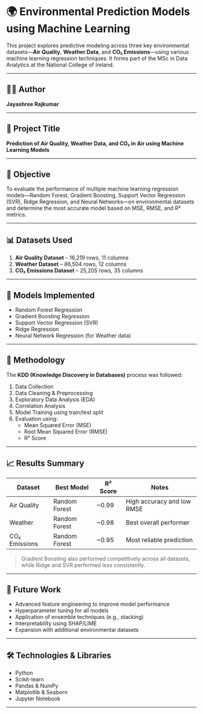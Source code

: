# 🌍 Environmental Prediction Models using Machine Learning

This project explores predictive modeling across three key environmental datasets—**Air Quality**, **Weather Data**, and **CO₂ Emissions**—using various machine learning regression techniques. It forms part of the MSc in Data Analytics at the National College of Ireland.

---

## 👩‍💻 Author

**Jayashree Rajkumar**  


---

## 📘 Project Title

**Prediction of Air Quality, Weather Data, and CO₂ in Air using Machine Learning Models**

---

## 🎯 Objective

To evaluate the performance of multiple machine learning regression models—Random Forest, Gradient Boosting, Support Vector Regression (SVR), Ridge Regression, and Neural Networks—on environmental datasets and determine the most accurate model based on MSE, RMSE, and R² metrics.

---

## 📊 Datasets Used

1. **Air Quality Dataset** – 16,219 rows, 11 columns  
2. **Weather Dataset** – 86,504 rows, 12 columns  
3. **CO₂ Emissions Dataset** – 25,205 rows, 35 columns

---

## 🧠 Models Implemented

- Random Forest Regression
- Gradient Boosting Regression
- Support Vector Regression (SVR)
- Ridge Regression
- Neural Network Regression (for Weather data)

---

## 🧪 Methodology

The **KDD (Knowledge Discovery in Databases)** process was followed:

1. Data Collection
2. Data Cleaning & Preprocessing
3. Exploratory Data Analysis (EDA)
4. Correlation Analysis
5. Model Training using train/test split
6. Evaluation using:
   - Mean Squared Error (MSE)
   - Root Mean Squared Error (RMSE)
   - R² Score

---

## 📈 Results Summary

| Dataset     | Best Model          | R² Score | Notes |
|-------------|---------------------|----------|-------|
| Air Quality | Random Forest       | ~0.99    | High accuracy and low RMSE |
| Weather     | Random Forest       | ~0.98    | Best overall performer |
| CO₂ Emissions | Random Forest    | ~0.95    | Most reliable prediction |

> Gradient Boosting also performed competitively across all datasets, while Ridge and SVR performed less consistently.

---

## 🔮 Future Work

- Advanced feature engineering to improve model performance
- Hyperparameter tuning for all models
- Application of ensemble techniques (e.g., stacking)
- Interpretability using SHAP/LIME
- Expansion with additional environmental datasets

---

## 🛠️ Technologies & Libraries

- Python
- Scikit-learn
- Pandas & NumPy
- Matplotlib & Seaborn
- Jupyter Notebook

---




